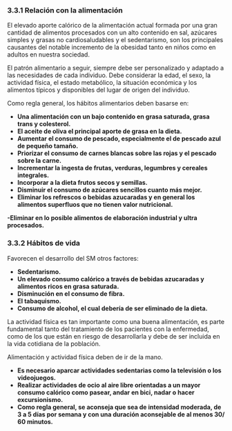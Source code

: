 ### 3.3.1 Relación con la alimentación

El elevado aporte calórico de la alimentación actual formada por una gran cantidad de alimentos procesados con un alto contenido en sal, azúcares simples y grasas no cardiosaludables y el sedentarismo, son los principales causantes del notable incremento de la obesidad tanto en niños como en adultos en nuestra sociedad.

El patrón alimentario a seguir, siempre debe ser personalizado y adaptado a las necesidades de cada individuo. Debe considerar la edad, el sexo, la actividad física, el estado metabólico, la situación económica y los alimentos típicos y disponibles del lugar de origen del individuo. 

Como regla general, los hábitos alimentarios deben basarse en:

- **Una alimentación con un bajo contenido en grasa saturada, grasa trans y colesterol.** 
- **El aceite de oliva el principal aporte de grasa en la dieta.** 
- **Aumentar el consumo de pescado, especialmente el de pescado azul de pequeño tamaño.**
- **Priorizar el consumo de carnes blancas sobre las rojas y el pescado sobre la carne.**
- **Incrementar la ingesta de frutas, verduras, legumbres y cereales integrales.**
- **Incorporar a la dieta frutos secos y semillas.**
- **Disminuir el consumo de azúcares sencillos cuanto más mejor.**
- **Eliminar los refrescos o bebidas azucaradas y en general los alimentos superfluos que no tienen valor nutricional.**

**-Eliminar en lo posible alimentos de elaboración industrial y ultra
procesados.**
 
### 3.3.2 Hábitos de vida

Favorecen el desarrollo del SM otros factores:

- **Sedentarismo.**
- **Un elevado consumo calórico a través de bebidas azucaradas y alimentos ricos en grasa saturada.**
- **Disminución en el consumo de fibra.**
- **El tabaquismo.**
- **Consumo de alcohol, el cual debería de ser eliminado de la dieta.**

La actividad física es tan importante como una buena alimentación, es parte fundamental tanto del tratamiento de los pacientes con la enfermedad, como de los que están en riesgo de desarrollarla y debe de ser incluida en la vida cotidiana de la población.

Alimentación y actividad física deben de ir de la mano.

- **Es necesario aparcar actividades sedentarias como la televisión o los videojuegos.** 
- **Realizar actividades de ocio al aire libre orientadas a un mayor consumo calórico como pasear, andar en bici, nadar o hacer excursionismo.**
- **Como regla general, se aconseja que sea de intensidad moderada, de 3 a 5 días por semana y con una duración aconsejable de al menos 30/ 60 minutos.**
